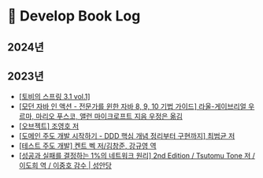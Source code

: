 # :book: Develop Book Log

## 2024년

## 2023년
- [[토비의 스프링 3.1 vol.1]]()
- [[모던 자바 인 액션 - 전문가를 윈한 자바 8, 9, 10 기법 가이드] 라울-게이브리얼 우르마, 마리오 푸스코, 앨런 마이크로프트 지음 우정은 옮김]()
- [[오브젝트] 조영호 저]()
- [[도메인 주도 개발 시작하기 - DDD 핵심 개념 정리부터 구현까지] 최범균 저](https://heechlog.tistory.com/3)
- [[테스트 주도 개발] 켄트 벡 저/김창준, 강규영 역](https://heechlog.tistory.com/2)
- [[성공과 실패를 결정하는 1%의 네트워크 원리] 2nd Edition / Tsutomu Tone 저 / 이도희 역 / 이중호 감수 | 성안당]()
